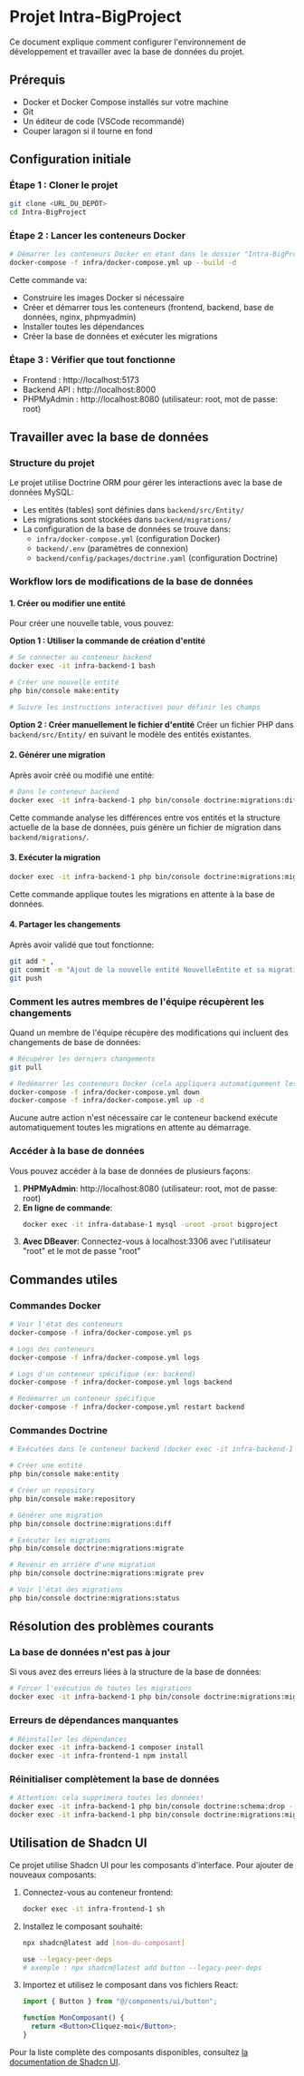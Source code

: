 # Projet Intra-BigProject

Ce document explique comment configurer l'environnement de développement et travailler avec la base de données du projet.

## Prérequis

- Docker et Docker Compose installés sur votre machine
- Git
- Un éditeur de code (VSCode recommandé)
- Couper laragon si il tourne en fond

## Configuration initiale

### Étape 1 : Cloner le projet

```bash
git clone <URL_DU_DÉPÔT>
cd Intra-BigProject
```

### Étape 2 : Lancer les conteneurs Docker

```bash
# Démarrer les conteneurs Docker en étant dans le dossier "Intra-BigProject"
docker-compose -f infra/docker-compose.yml up --build -d
```

Cette commande va:
- Construire les images Docker si nécessaire
- Créer et démarrer tous les conteneurs (frontend, backend, base de données, nginx, phpmyadmin)
- Installer toutes les dépendances
- Créer la base de données et exécuter les migrations

### Étape 3 : Vérifier que tout fonctionne

- Frontend : http://localhost:5173
- Backend API : http://localhost:8000
- PHPMyAdmin : http://localhost:8080 (utilisateur: root, mot de passe: root)

## Travailler avec la base de données

### Structure du projet

Le projet utilise Doctrine ORM pour gérer les interactions avec la base de données MySQL:

- Les entités (tables) sont définies dans `backend/src/Entity/`
- Les migrations sont stockées dans `backend/migrations/`
- La configuration de la base de données se trouve dans:
  - `infra/docker-compose.yml` (configuration Docker)
  - `backend/.env` (paramètres de connexion)
  - `backend/config/packages/doctrine.yaml` (configuration Doctrine)

### Workflow lors de modifications de la base de données

#### 1. Créer ou modifier une entité

Pour créer une nouvelle table, vous pouvez:

**Option 1 : Utiliser la commande de création d'entité**
```bash
# Se connecter au conteneur backend
docker exec -it infra-backend-1 bash

# Créer une nouvelle entité
php bin/console make:entity

# Suivre les instructions interactives pour définir les champs
```

**Option 2 : Créer manuellement le fichier d'entité**
Créer un fichier PHP dans `backend/src/Entity/` en suivant le modèle des entités existantes.

#### 2. Générer une migration

Après avoir créé ou modifié une entité:

```bash
# Dans le conteneur backend
docker exec -it infra-backend-1 php bin/console doctrine:migrations:diff
```

Cette commande analyse les différences entre vos entités et la structure actuelle de la base de données, puis génère un fichier de migration dans `backend/migrations/`.

#### 3. Exécuter la migration

```bash
docker exec -it infra-backend-1 php bin/console doctrine:migrations:migrate
```

Cette commande applique toutes les migrations en attente à la base de données.

#### 4. Partager les changements

Après avoir validé que tout fonctionne:

```bash
git add * , 
git commit -m "Ajout de la nouvelle entité NouvelleEntite et sa migration"
git push
```

### Comment les autres membres de l'équipe récupèrent les changements

Quand un membre de l'équipe récupère des modifications qui incluent des changements de base de données:

```bash
# Récupérer les derniers changements
git pull

# Redémarrer les conteneurs Docker (cela appliquera automatiquement les migrations)
docker-compose -f infra/docker-compose.yml down
docker-compose -f infra/docker-compose.yml up -d
```

Aucune autre action n'est nécessaire car le conteneur backend exécute automatiquement toutes les migrations en attente au démarrage.

### Accéder à la base de données

Vous pouvez accéder à la base de données de plusieurs façons:

1. **PHPMyAdmin**: http://localhost:8080 (utilisateur: root, mot de passe: root)
2. **En ligne de commande**:
   ```bash
   docker exec -it infra-database-1 mysql -uroot -proot bigproject
   ```
3. **Avec DBeaver**: Connectez-vous à localhost:3306 avec l'utilisateur "root" et le mot de passe "root"

## Commandes utiles

### Commandes Docker

```bash
# Voir l'état des conteneurs
docker-compose -f infra/docker-compose.yml ps

# Logs des conteneurs
docker-compose -f infra/docker-compose.yml logs

# Logs d'un conteneur spécifique (ex: backend)
docker-compose -f infra/docker-compose.yml logs backend

# Redémarrer un conteneur spécifique
docker-compose -f infra/docker-compose.yml restart backend
```

### Commandes Doctrine

```bash
# Exécutées dans le conteneur backend (docker exec -it infra-backend-1 bash)

# Créer une entité
php bin/console make:entity

# Créer un repository
php bin/console make:repository

# Générer une migration
php bin/console doctrine:migrations:diff

# Exécuter les migrations
php bin/console doctrine:migrations:migrate

# Revenir en arrière d'une migration
php bin/console doctrine:migrations:migrate prev

# Voir l'état des migrations
php bin/console doctrine:migrations:status
```

## Résolution des problèmes courants

### La base de données n'est pas à jour

Si vous avez des erreurs liées à la structure de la base de données:

```bash
# Forcer l'exécution de toutes les migrations
docker exec -it infra-backend-1 php bin/console doctrine:migrations:migrate --no-interaction
```

### Erreurs de dépendances manquantes

```bash
# Réinstaller les dépendances
docker exec -it infra-backend-1 composer install
docker exec -it infra-frontend-1 npm install
```

### Réinitialiser complètement la base de données

```bash
# Attention: cela supprimera toutes les données!
docker exec -it infra-backend-1 php bin/console doctrine:schema:drop --force
docker exec -it infra-backend-1 php bin/console doctrine:migrations:migrate --no-interaction
```

## Utilisation de Shadcn UI

Ce projet utilise Shadcn UI pour les composants d'interface. Pour ajouter de nouveaux composants:

1. Connectez-vous au conteneur frontend:
   ```bash
   docker exec -it infra-frontend-1 sh
   ```

2. Installez le composant souhaité:
   ```bash
   npx shadcn@latest add [nom-du-composant] 
   
   use --legacy-peer-deps
   # exemple : npx shadcn@latest add button --legacy-peer-deps
   ```

3. Importez et utilisez le composant dans vos fichiers React:
   ```jsx
   import { Button } from "@/components/ui/button";
   
   function MonComposant() {
     return <Button>Cliquez-moi</Button>;
   }
   ```

Pour la liste complète des composants disponibles, consultez [la documentation de Shadcn UI](https://ui.shadcn.com/docs/components/accordion). 